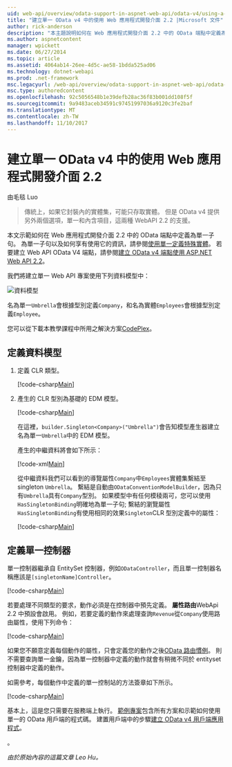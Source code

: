 ```yaml
---
uid: web-api/overview/odata-support-in-aspnet-web-api/odata-v4/using-a-singleton-in-an-odata-endpoint-in-web-api-22
title: "建立單一 OData v4 中的使用 Web 應用程式開發介面 2.2 |Microsoft 文件"
author: rick-anderson
description: "本主題說明如何在 Web 應用程式開發介面 2.2 中的 OData 端點中定義為單一子句。"
ms.author: aspnetcontent
manager: wpickett
ms.date: 06/27/2014
ms.topic: article
ms.assetid: 4064ab14-26ee-4d5c-ae58-1bdda525ad06
ms.technology: dotnet-webapi
ms.prod: .net-framework
msc.legacyurl: /web-api/overview/odata-support-in-aspnet-web-api/odata-v4/using-a-singleton-in-an-odata-endpoint-in-web-api-22
msc.type: authoredcontent
ms.openlocfilehash: 92c5056548b1e39defb28ac36f83b001dd108f5f
ms.sourcegitcommit: 9a9483aceb34591c97451997036a9120c3fe2baf
ms.translationtype: MT
ms.contentlocale: zh-TW
ms.lasthandoff: 11/10/2017
---
```

<a name="create-a-singleton-in-odata-v4-using-web-api-22"></a>建立單一 OData v4 中的使用 Web 應用程式開發介面 2.2
====================
由毛毯 Luo

> 傳統上，如果它封裝內的實體集，可能只存取實體。 但是 OData v4 提供另外兩個選項，單一和內含項目，這兩種 WebAPI 2.2 的支援。


本文示範如何在 Web 應用程式開發介面 2.2 中的 OData 端點中定義為單一子句。 為單一子句以及如何享有使用它的資訊，請參閱[使用單一定義特殊實體](https://blogs.msdn.com/b/odatateam/archive/2014/03/05/use-singleton-to-define-your-special-entity.aspx)。 若要建立 Web API OData V4 端點，請參閱[建立 OData v4 端點使用 ASP.NET Web API 2.2](create-an-odata-v4-endpoint.md)。 

我們將建立單一 Web API 專案使用下列資料模型中：

![資料模型](using-a-singleton-in-an-odata-endpoint-in-web-api-22/_static/image1.png)

名為單一`Umbrella`會根據型別定義`Company`，和名為實體`Employees`會根據型別定義`Employee`。

您可以從下載本教學課程中所用之解決方案[CodePlex](http://aspnet.codeplex.com/sourcecontrol/latest#Samples/WebApi/OData/v4/ODataSingletonSample/)。

## <a name="define-the-data-model"></a>定義資料模型

1. 定義 CLR 類型。

    [!code-csharp[Main](using-a-singleton-in-an-odata-endpoint-in-web-api-22/samples/sample1.cs)]
2. 產生的 CLR 型別為基礎的 EDM 模型。

    [!code-csharp[Main](using-a-singleton-in-an-odata-endpoint-in-web-api-22/samples/sample2.cs)]

    在這裡，`builder.Singleton<Company>("Umbrella")`會告知模型產生器建立名為單一`Umbrella`中的 EDM 模型。

    產生的中繼資料將會如下所示：

    [!code-xml[Main](using-a-singleton-in-an-odata-endpoint-in-web-api-22/samples/sample3.xml)]

    從中繼資料我們可以看到的導覽屬性`Company`中`Employees`實體集繫結至 singleton `Umbrella`。 繫結是自動由`ODataConventionModelBuilder`，因為只有`Umbrella`具有`Company`型別。 如果模型中有任何模稜兩可，您可以使用`HasSingletonBinding`明確地為單一子句; 繫結的瀏覽屬性`HasSingletonBinding`有使用相同的效果`Singleton`CLR 型別定義中的屬性：

    [!code-csharp[Main](using-a-singleton-in-an-odata-endpoint-in-web-api-22/samples/sample4.cs)]

## <a name="define-the-singleton-controller"></a>定義單一控制器

單一控制器繼承自 EntitySet 控制器，例如`ODataController`，而且單一控制器名稱應該是`[singletonName]Controller`。

[!code-csharp[Main](using-a-singleton-in-an-odata-endpoint-in-web-api-22/samples/sample5.cs)]

若要處理不同類型的要求，動作必須是在控制器中預先定義。 **屬性路由**WebApi 2.2 中預設會啟用。 例如，若要定義的動作來處理查詢`Revenue`從`Company`使用路由屬性，使用下列命令：

[!code-csharp[Main](using-a-singleton-in-an-odata-endpoint-in-web-api-22/samples/sample6.cs)]

如果您不願意定義每個動作的屬性，只會定義您的動作之後[OData 路由慣例](../odata-routing-conventions.md)。 則不需要查詢單一金鑰，因為單一控制器中定義的動作就會有稍微不同於 entityset 控制器中定義的動作。

如需參考，每個動作中定義的單一控制站的方法簽章如下所示。

[!code-csharp[Main](using-a-singleton-in-an-odata-endpoint-in-web-api-22/samples/sample7.cs)]

基本上，這是您只需要在服務端上執行。 [範例專案](http://aspnet.codeplex.com/sourcecontrol/latest#Samples/WebApi/OData/v4/ODataSingletonSample/)包含所有方案和示範如何使用單一的 OData 用戶端的程式碼。 建置用戶端中的步驟[建立 OData v4 用戶端應用程式](create-an-odata-v4-client-app.md)。

。 

*由於原始內容的這篇文章 Leo Hu。*
